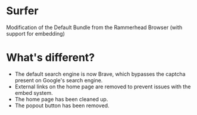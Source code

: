 # Surfer
Modification of the Default Bundle from the Rammerhead Browser (with support for embedding)

# What's different?
- The default search engine is now Brave, which bypasses the captcha present on Google's search engine.
- External links on the home page are removed to prevent issues with the embed system.
- The home page has been cleaned up.
- The popout button has been removed.
